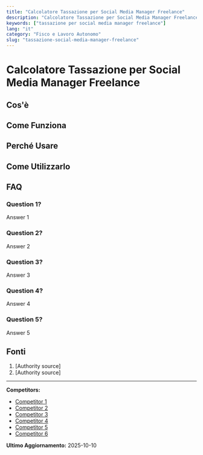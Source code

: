 ```yaml
---
title: "Calcolatore Tassazione per Social Media Manager Freelance"
description: "Calcolatore Tassazione per Social Media Manager Freelance"
keywords: ["tassazione per social media manager freelance"]
lang: "it"
category: "Fisco e Lavoro Autonomo"
slug: "tassazione-social-media-manager-freelance"
---
```


# Calcolatore Tassazione per Social Media Manager Freelance

<!-- TODO: Add introduction -->

## Cos'è

<!-- TODO: Explain what this calculator does -->

## Come Funziona

<!-- TODO: Explain methodology -->

## Perché Usare

<!-- TODO: List benefits -->

## Come Utilizzarlo

<!-- TODO: Step-by-step guide -->

## FAQ

### Question 1?
Answer 1

### Question 2?
Answer 2

### Question 3?
Answer 3

### Question 4?
Answer 4

### Question 5?
Answer 5

## Fonti

1. [Authority source]
2. [Authority source]

---

**Competitors:**
- [Competitor 1](https://flextax.it/calcolo-tasse-ed-esempi-per-social-media-manager-in-forfettario/)
- [Competitor 2](https://www.socalsolver.com/it/fisco-e-lavoro-autonomo/tassazione-social-media-manager-freelance)
- [Competitor 3](https://calcolopiva.it/)
- [Competitor 4](https://www.fiscozen.it/guide/regime-fiscale-social-media-manager/)
- [Competitor 5](https://www.legalefiscale.it/professionisti-e-fisco/social-media-manager-quanto-paga-di-tasse/)
- [Competitor 6](https://www.cartello.it/imprese-e-professioni/social-media-manager-tasse/)

**Ultimo Aggiornamento:** 2025-10-10
